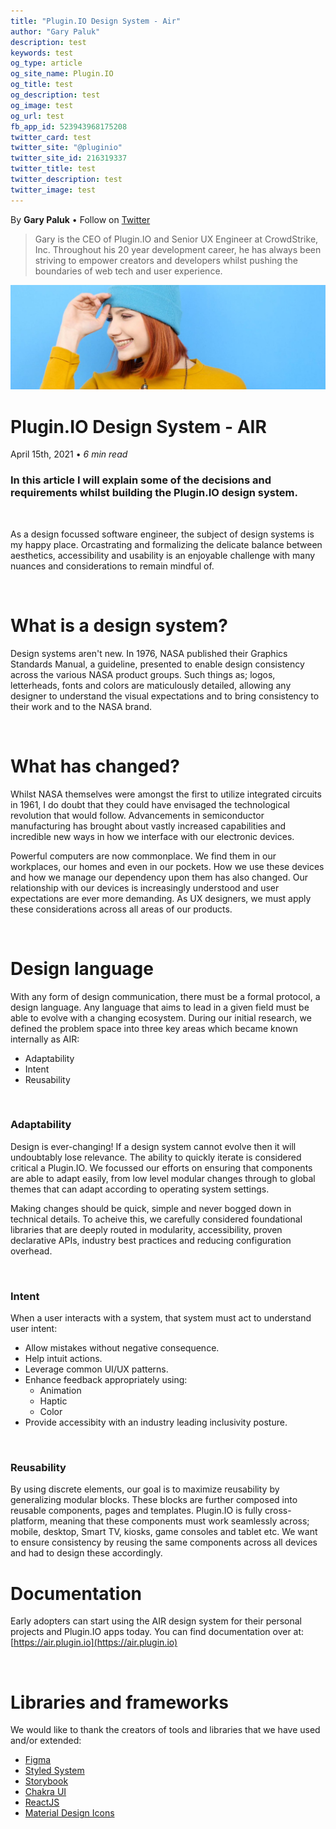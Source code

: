 ```yaml
---
title: "Plugin.IO Design System - Air"
author: "Gary Paluk"
description: test
keywords: test
og_type: article
og_site_name: Plugin.IO
og_title: test
og_description: test
og_image: test
og_url: test
fb_app_id: 523943968175208
twitter_card: test
twitter_site: "@pluginio"
twitter_site_id: 216319337
twitter_title: test
twitter_description: test
twitter_image: test
---
```


By **Gary Paluk** • Follow on [Twitter](https://twitter.com/garypaluk)

>Gary is the CEO of Plugin.IO and Senior UX Engineer at CrowdStrike, Inc. Throughout his 20 year development career, he has always been striving to empower creators and developers whilst pushing the boundaries of web tech and user experience.

![A Plugin.IO branded banner that shows a young woman in front of a vivid blue background.](https://raw.githubusercontent.com/pluginio/static-content/main/lang/en/docs/v1/images/header_banner.jpg)

# Plugin.IO Design System - AIR
April 15th, 2021 • *6 min read*

### **In this article I will explain some of the decisions and requirements whilst building the Plugin.IO design system.**

<br />

As a design focussed software engineer, the subject of design systems is my happy place. Orcastrating and formalizing the delicate balance between aesthetics, accessibility and usability is an enjoyable challenge with many nuances and considerations to remain mindful of. 

<br />

# What is a design system?

Design systems aren't new. In 1976, NASA published their Graphics Standards Manual, a guideline, presented to enable design consistency across the various NASA product groups. Such things as; logos, letterheads, fonts and colors are maticulously detailed, allowing any designer to understand the visual expectations and to bring consistency to their work and to the NASA brand.

<br />

# What has changed?

Whilst NASA themselves were amongst the first to utilize integrated circuits in 1961, I do doubt that they could have envisaged the technological revolution that would follow. Advancements in semiconductor manufacturing has brought about vastly increased capabilities and incredible new ways in how we interface with our electronic devices.

Powerful computers are now commonplace. We find them in our workplaces, our homes and even in our pockets. How we use these devices and how we manage our dependency upon them has also changed. Our relationship with our devices is increasingly understood and user expectations are ever more demanding. As UX designers, we must apply these considerations across all areas of our products.

<br />

# Design language

With any form of design communication, there must be a formal protocol, a design language. Any language that aims to lead in a given field must be able to evolve with a changing ecosystem. During our initial research, we defined the problem space into three key areas which became known internally as AIR:

- Adaptability
- Intent
- Reusability

<br />

### **Adaptability**

Design is ever-changing! If a design system cannot evolve then it will undoubtably lose relevance. The ability to quickly iterate is considered critical a Plugin.IO. We focussed our efforts on ensuring that components are able to adapt easily, from low level modular changes through to global themes that can adapt according to operating system settings.

Making changes should be quick, simple and never bogged down in technical details. To acheive this, we carefully considered foundational libraries that are deeply routed in modularity, accessibility, proven declarative APIs, industry best practices and reducing configuration overhead.

<br />

### **Intent**

When a user interacts with a system, that system must act to understand user intent:

- Allow mistakes without negative consequence.
- Help intuit actions.
- Leverage common UI/UX patterns.
- Enhance feedback appropriately using:
    - Animation
    - Haptic
    - Color
- Provide accessibity with an industry leading inclusivity posture.

<br />

### **Reusability**

By using discrete elements, our goal is to maximize reusability by generalizing modular blocks. These blocks are further composed into reusable components, pages and templates. Plugin.IO is fully cross-platform, meaning that these components must work seamlessly across; mobile, desktop, Smart TV, kiosks, game consoles and tablet etc. We want to ensure consistency by reusing the same components across all devices and had to design these accordingly.

# Documentation

Early adopters can start using the AIR design system for their personal projects and Plugin.IO apps today. You can find documentation over at: [https://air.plugin.io](https://air.plugin.io)

<br />

# Libraries and frameworks

We would like to thank the creators of tools and libraries that we have used and/or extended:

- [Figma](https://figma.com/)
- [Styled System](https://styled-system.com)
- [Storybook](https://storybook.js.org/)
- [Chakra UI](https://chakra-ui.com/)
- [ReactJS](https://reactjs.org/)
- [Material Design Icons](https://materialdesignicons.com/)
